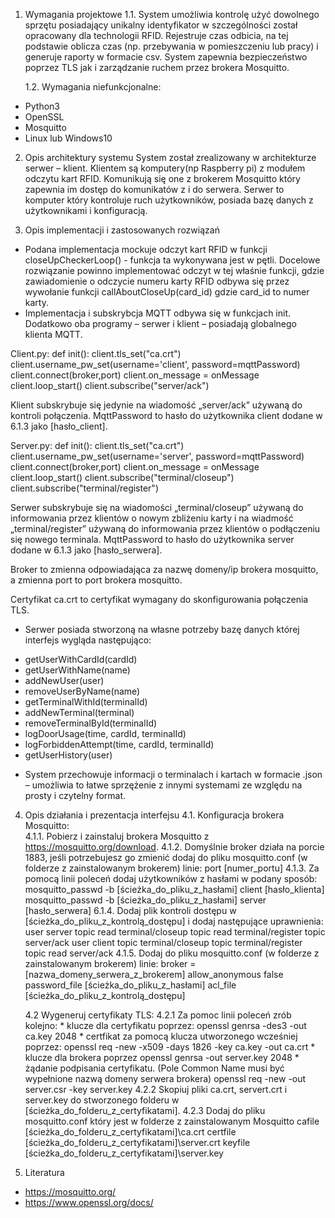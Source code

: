 1. Wymagania projektowe
	1.1. System umożliwia kontrolę użyć dowolnego sprzętu posiadający unikalny identyfikator w szczególności został opracowany dla technologii RFID. Rejestruje czas odbicia, na tej podstawie oblicza czas (np. przebywania w pomieszczeniu lub pracy) i generuje raporty w formacie csv. System zapewnia bezpieczeństwo poprzez TLS jak i zarządzanie ruchem przez brokera Mosquitto.

	1.2. Wymagania niefunkcjonalne:
* Python3
* OpenSSL
* Mosquitto
* Linux lub Windows10

2. Opis architektury systemu
System został zrealizowany w architekturze serwer – klient. Klientem są komputery(np Raspberry pi) z modułem odczytu kart RFID. Komunikują się one z brokerem Mosquitto który zapewnia im dostęp do komunikatów z i do serwera. Serwer to komputer który kontroluje ruch użytkowników, posiada bazę danych z użytkownikami i konfiguracją. 

3. Opis implementacji i zastosowanych rozwiązań
* Podana implementacja mockuje odczyt kart RFID w funkcji  closeUpCheckerLoop() - funkcja ta wykonywana jest w pętli. Docelowe rozwiązanie powinno implementować odczyt w tej właśnie funkcji, gdzie zawiadomienie o odczycie numeru karty RFID odbywa się przez wywołanie funkcji callAboutCloseUp(card_id) gdzie card_id to numer karty.
* Implementacja i subskrybcja MQTT odbywa się w funkcjach init. Dodatkowo oba programy – serwer i klient – posiadają globalnego klienta MQTT.

Client.py:
	def init():
 	   client.tls_set("ca.crt")
	    client.username_pw_set(username='client', password=mqttPassword)
	    client.connect(broker,port)
	    client.on_message = onMessage
	    client.loop_start()
	    client.subscribe("server/ack")

Klient subskrybuje się jedynie na wiadomość „server/ack” używaną do kontroli połączenia. MqttPassword to hasło do użytkownika client dodane w 6.1.3 jako [hasło_client].

Server.py:
	def init():
	    client.tls_set("ca.crt")
	    client.username_pw_set(username='server', password=mqttPassword)
	    client.connect(broker,port)
	    client.on_message = onMessage
	    client.loop_start()
	    client.subscribe("terminal/closeup")
	    client.subscribe("terminal/register")

Serwer subskrybuje się na wiadomości „terminal/closeup” używaną do informowania przez klientów o nowym zbliżeniu karty i na wiadmość „terminal/register” używaną do informowania przez klientów o podłączeniu się nowego terminala. MqttPassword to hasło do użytkownika server dodane w 6.1.3 jako [hasło_serwera].

Broker to zmienna odpowiadająca za nazwę domeny/ip brokera mosquitto, a zmienna port to port brokera mosquitto.

Certyfikat ca.crt to certyfikat wymagany do skonfigurowania połączenia TLS.

* Serwer posiada stworzoną na własne potrzeby bazę danych której interfejs wygląda następująco:
- getUserWithCardId(cardId)
- getUserWithName(name)
- addNewUser(user)
- removeUserByName(name)
- getTerminalWithId(terminalId)
- addNewTerminal(terminal)
- removeTerminalById(terminalId)
- logDoorUsage(time, cardId, terminalId)
- logForbiddenAttempt(time, cardId, terminalId)
- getUserHistory(user)
* System przechowuje informacji o terminalach i kartach w formacie .json – umożliwia to łatwe sprzężenie z innymi systemami ze względu na prosty i czytelny format.

4. Opis działania i prezentacja interfejsu
	4.1. Konfiguracja brokera Mosquitto:	
		4.1.1. Pobierz i zainstaluj brokera Mosquitto z https://mosquitto.org/download.
		4.1.2. Domyślnie broker działa na porcie 1883, jeśli potrzebujesz go zmienić dodaj do pliku mosquitto.conf (w folderze z zainstalowanym brokerem) linie:
			port [numer_portu]
		4.1.3. Za pomocą linii poleceń dodaj użytkowników z hasłami w podany sposób:
			mosquitto_passwd -b [ścieżka_do_pliku_z_hasłami] client [hasło_klienta]
			mosquitto_passwd -b [ścieżka_do_pliku_z_hasłami] server [hasło_serwera]
		6.1.4. Dodaj plik kontroli dostępu w [ścieżka_do_pliku_z_kontrolą_dostępu] i dodaj następujące uprawnienia:
			user server
			topic read terminal/closeup
			topic read terminal/register
			topic server/ack
			user client
			topic terminal/closeup
			topic terminal/register
			topic read server/ack
		4.1.5. Dodaj do pliku mosquitto.conf (w folderze z zainstalowanym brokerem) linie:
			broker = [nazwa_domeny_serwera_z_brokerem]
			allow_anonymous false
			password_file [ścieżka_do_pliku_z_hasłami]
			acl_file [ścieżka_do_pliku_z_kontrolą_dostępu]

	4.2 Wygeneruj certyfikaty TLS:
		4.2.1 Za pomoc linii poleceń zrób kolejno:
		* klucze dla certyfikatu poprzez:
			openssl genrsa -des3 -out ca.key 2048
		* certfikat za pomocą klucza utworzonego wcześniej poprzez:
			openssl req -new -x509 -days 1826 -key ca.key -out ca.crt
		* klucze dla brokera poprzez
			openssl genrsa -out server.key 2048
		* żądanie podpisania certyfikatu. (Pole Common Name musi być wypełnione nazwą domeny serwera brokera)
			openssl req -new -out server.csr -key server.key
		4.2.2 Skopiuj pliki ca.crt, servert.crt i server.key do stworzonego folderu w [ścieżka_do_folderu_z_certyfikatami].
		4.2.3 Dodaj do pliku mosquitto.conf który jest w folderze z zainstalowanym Mosquitto
			cafile [ścieżka_do_folderu_z_certyfikatami]\ca.crt
			certfile [ścieżka_do_folderu_z_certyfikatami]\server.crt
			keyfile [ścieżka_do_folderu_z_certyfikatami]\server.key

5. Literatura
- https://mosquitto.org/
- https://www.openssl.org/docs/
